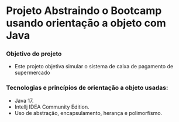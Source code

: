 # Projeto Abstraindo o Bootcamp usando orientação a objeto com Java

### Objetivo do projeto

- Este projeto objetiva simular o sistema de caixa de pagamento de supermercado

### Tecnologias e princípios de orientação a objeto usadas:
- Java 17.
- Intellj IDEA Community Edition.
- Uso de abstração, encapsulamento, herança e polimorfismo.


